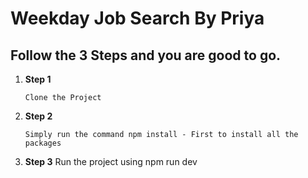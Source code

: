 # Weekday Job Search By Priya

## Follow the 3 Steps and you are good to go.

1. **Step 1**

   ```
   Clone the Project
   ```

2. **Step 2**

   ```
   Simply run the command npm install - First to install all the packages
   ```

3. **Step 3**
   Run the project using npm run dev
